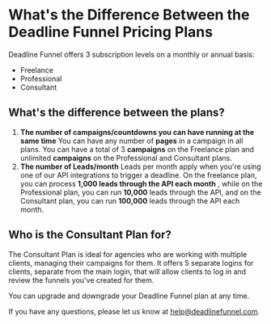 # What's the Difference Between the Deadline Funnel Pricing Plans

Deadline Funnel offers 3 subscription levels on a monthly or annual basis:

* Freelance
* Professional
* Consultant

## What's the difference between the plans?

1. **The number of campaigns/countdowns you can have running at the same time** You can have any number of **pages** in a campaign in all plans. You can have a total of 3 **campaigns** on the Freelance plan and unlimited **campaigns** on the Professional and Consultant plans.
2. **The number of Leads/month** Leads per month apply when you're using one of our API integrations to trigger a deadline. On the freelance plan, you can process **1,000 leads through the API each month** , while on the Professional plan, you can run **10,000** leads through the API, and on the Consultant plan, you can run **100,000** leads through the API each month.

## Who is the Consultant Plan for?

The Consultant Plan is ideal for agencies who are working with multiple clients, managing their campaigns for them. It offers 5 separate logins for clients, separate from the main login, that will allow clients to log in and review the funnels you've created for them.

You can upgrade and downgrade your Deadline Funnel plan at any time.

If you have any questions, please let us know at [help@deadlinefunnel.com](mailto:mailto:help@deadlinefunnel.com).

